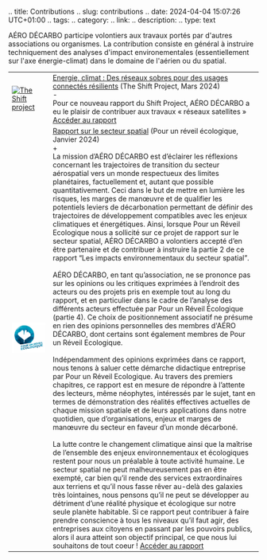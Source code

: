 .. title: Contributions
.. slug: contributions
.. date: 2024-04-04 15:07:26 UTC+01:00
.. tags: 
.. category: 
.. link: 
.. description: 
.. type: text


AÉRO DÉCARBO participe volontiers aux travaux portés par d'autres associations ou organismes. La contribution consiste en général à instruire techniquement des analyses d'impact environementales (essentiellement sur l'axe énergie-climat) dans le domaine de l'aérien ou du spatial.

<table>
    <tr>
        <td class="image-cell">
            <a href=https://theshiftproject.org/ target=_blank>
                <img src="/images/logo TSP carré.png" class="ad_img_bullet_point" alt="The Shift project">
            </a>
        </td>
        <td class="content-cell">
            <a href=https://theshiftproject.org/article/mondes-virtuels-reseaux-publication-des-rapports-finaux/ target=_blank>Energie, climat : Des réseaux sobres pour des usages connectés résilients</a>
            <span class="ad_ref">(The Shift Project, Mars 2024)</span>
            <div class="accordion-section">
                <div class="accordion-header">-</div>
                <div class="accordion-content ad_preview active">
                    Pour ce nouveau rapport du Shift Project, AÉRO DÉCARBO a eu le plaisir de contribuer aux travaux
                    « réseaux satellites » <a href=https://theshiftproject.org/article/mondes-virtuels-reseaux-publication-des-rapports-finaux/  target="_blank">Accéder au rapport</a>
                </div>
            </div>
        </td>
    <tr>
    <tr>
        <td class="image-cell">
            <a href=https://pour-un-reveil-ecologique.org/fr/ target=_blank>
                <img src="/images/logo_PRE.jpg" class="ad_img_bullet_point" alt="Pour un réveil écologique">
            </a>
        </td>
        <td class="content-cell">
            <a href=https://pour-un-reveil-ecologique.org/fr/articles/rapport-secteur-spatial/ target=_blank>Rapport sur le secteur spatial</a>
            <span class="ad_ref">(Pour un réveil écologique, Janvier 2024)</span>
            <div class="accordion-section">
                <div class="accordion-header">+</div>
                <div class="accordion-content ad_preview">
                    La mission d’AÉRO DÉCARBO est d’éclairer les réflexions concernant les trajectoires de transition du secteur aérospatial vers un monde respectueux des limites planétaires, factuellement et, autant que possible quantitativement. Ceci dans le but de mettre en lumière les risques, les marges de manœuvre et de qualifier les potentiels leviers de décarbonation permettant de définir des trajectoires de développement compatibles avec les enjeux climatiques et énergétiques. Ainsi, lorsque Pour un Réveil Ecologique nous a sollicité sur ce projet de rapport sur le secteur spatial, AÉRO DÉCARBO a volontiers accepté d’en être partenaire et de contribuer à instruire la partie 2 de ce rapport “Les impacts environnementaux du secteur spatial”.
                    <br><br>
                    AÉRO DÉCARBO, en tant qu’association, ne se prononce pas sur les opinions ou les critiques exprimées à l’endroit des acteurs ou des projets pris en exemple tout au long du rapport, et en particulier dans le cadre de l’analyse des différents acteurs effectuée par Pour un Réveil Écologique (partie 4). Ce choix de positionnement associatif ne présume en rien des opinions personnelles des membres d'AÉRO DÉCARBO, dont certains sont également membres de Pour un Réveil Ecologique.
                    <br><br>
                    Indépendamment des opinions exprimées dans ce rapport, nous tenons à saluer cette démarche didactique entreprise par Pour un Réveil Ecologique. Au travers des premiers chapitres, ce rapport est en mesure de répondre à l’attente des lecteurs, même néophytes, intéressés par le sujet, tant en termes de démonstration des réalités effectives actuelles de chaque mission spatiale et de leurs applications dans notre quotidien, que d’organisations, enjeux et marges de manœuvre du secteur en faveur d’un monde décarboné. 
                    <br><br>
                    La lutte contre le changement climatique ainsi que la maîtrise de l’ensemble des enjeux environnementaux et écologiques restent pour nous un préalable à toute activité humaine. Le secteur spatial ne peut malheureusement pas en être exempté, car bien qu’il rende des services extraordinaires aux terriens et qu’il nous fasse rêver au-delà des galaxies très lointaines, nous pensons qu’il ne peut se développer au détriment d’une réalité physique et écologique sur notre seule planète habitable. Si ce rapport peut contribuer à faire prendre conscience à tous les niveaux qu’il faut agir, des entreprises aux citoyens en passant par les pouvoirs publics, alors il aura atteint son objectif principal, ce que nous lui souhaitons de tout coeur ! <a href=https://pour-un-reveil-ecologique.org/fr/articles/rapport-secteur-spatial/  target="_blank">Accéder au rapport</a>
                </div>
            </div>
        </td>
    <tr>
</table>

